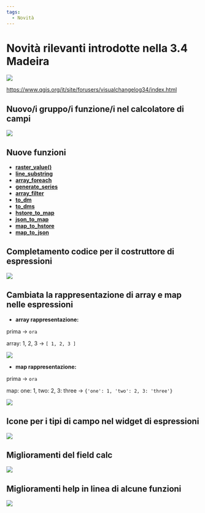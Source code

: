 ```yaml
---
tags:
  - Novità
---
```


# Novità rilevanti introdotte nella 3.4 Madeira

![](../img/splashscreen/splash_3_4_0.png)

<https://www.qgis.org/it/site/forusers/visualchangelog34/index.html>

## Nuovo/i gruppo/i funzione/i nel calcolatore di campi
![](../img/novita_34/neo_gruppo2.png)

## Nuove funzioni
* [**raster_value()**](../gr_funzioni/rasters/raster_value.html)
* [**line_substring**](../gr_funzioni/geometria/line_substring.html)
* [**array_foreach**](../gr_funzioni/array/array_foreach.html)
* [**generate_series**](../gr_funzioni/arrays/generate_series.html)
* [**array_filter**](../gr_funzioni/array/array_filter.html)
* [**to_dm**](../gr_funzioni/conversioni/to_dm.html)
* [**to_dms**](../gr_funzioni/conversioni/to_dms.html)
* [**hstore_to_map**](../gr_funzioni/maps/hstore_to_map.html)
* [**json_to_map**](../gr_funzioni/maps/json_to_map.html)
* [**map_to_hstore**](../gr_funzioni/maps/map_to_hstore.html)
* [**map_to_json**](../gr_funzioni/maps/map_to_json.html)

## Completamento codice per il costruttore di espressioni
![](../img/novita_34/completa_field_calc.gif)

## Cambiata la rappresentazione di array e map nelle espressioni

* **array rappresentazione:**

prima → `ora`

array: 1, 2, 3 → `[ 1, 2, 3 ]`

![](../img/novita_34/arrays.png)

* **map rappresentazione:**

prima → `ora`

map: one: 1, two: 2, 3: three → `{'one': 1, 'two': 2, 3: 'three'}`

![](../img/novita_34/map.png)

## Icone per i tipi di campo nel widget di espressioni

![](../img/novita_34/icone_widget_01.png)

## Miglioramenti del field calc

![](../img/novita_34/miglioramenti.png)

## Miglioramenti help in linea di alcune funzioni

![](../img/novita_34/help_linea.png)

